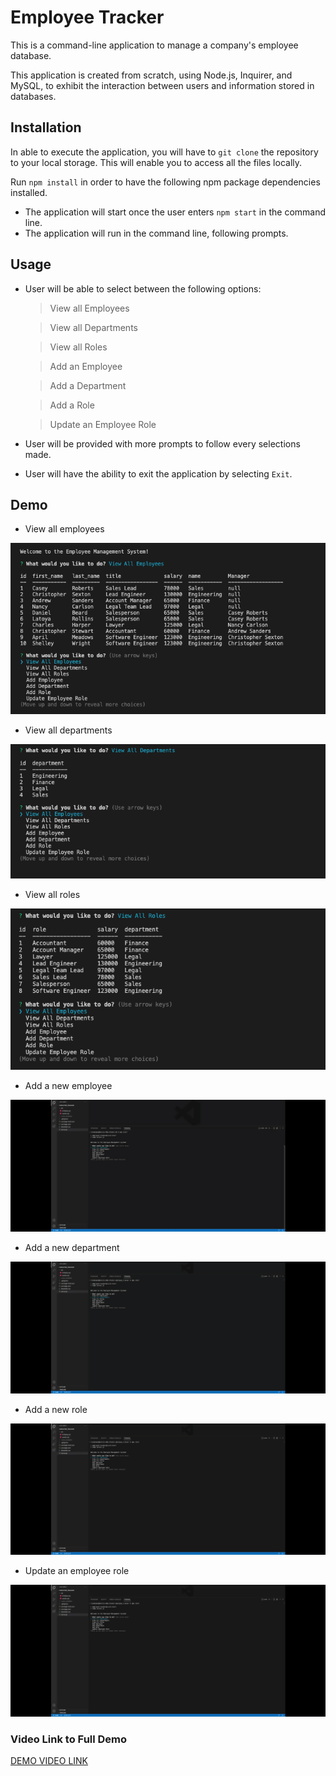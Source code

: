 # Employee Tracker
This is a command-line application to manage a company's employee database.

This application is created from scratch, using Node.js, Inquirer, and MySQL, to exhibit the interaction between users and information stored in databases.

## Installation

In able to execute the application, you will have to `git clone` the repository to your local storage. This will enable you to access all the files locally.

Run `npm install` in order to have the following npm package dependencies installed. 

* The application will start once the user enters `npm start` in the command line.
* The application will run in the command line, following prompts.

## Usage
* User will be able to select between the following options: 
    > View all Employees

    > View all Departments

    > View all Roles

    > Add an Employee

    > Add a Department

    > Add a Role

    > Update an Employee Role

* User will be provided with more prompts to follow every selections made.
* User will have the ability to exit the application by selecting `Exit`.

## Demo
* View all employees
<img src="./assets/view_emp.png">

* View all departments
<img src="./assets/view_dept.png">

* View all roles
<img src="./assets/view_role.png">

* Add a new employee
<img src="./assets/add_emp.gif">

* Add a new department
<img src="./assets/add_dept.gif">

* Add a new role
<img src="./assets/add_role.gif">

* Update an employee role
<img src="./assets/update_emp.gif">

### Video Link to Full Demo

[DEMO VIDEO LINK](https://drive.google.com/file/d/1Fmfc25_zxWHg6O3ghC2yc_BbBCyCiXas/view)



